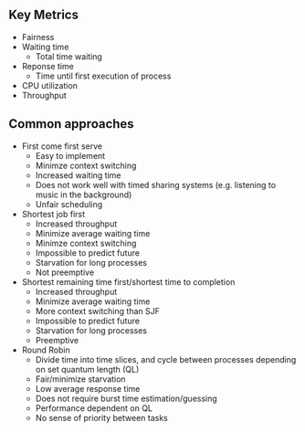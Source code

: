 ## Key Metrics
- Fairness
- Waiting time
	- Total time waiting
- Reponse time
	- Time until first execution of process
- CPU utilization
- Throughput
## Common approaches
- First come first serve
	- Easy to implement
	- Minimze context switching
	- Increased waiting time
	- Does not work well with timed sharing systems (e.g. listening to music in the background)
	- Unfair scheduling
- Shortest job first
	- Increased throughput
	- Minimize average waiting time
	- Minimze context switching
	- Impossible to predict future
	- Starvation for long processes
	- Not preemptive
- Shortest remaining time first/shortest time to completion
 	- Increased throughput
	- Minimize average waiting time
	- More context switching than SJF
	- Impossible to predict future
	- Starvation for long processes
	- Preemptive
- Round Robin
	- Divide time into time slices, and cycle between processes depending on set quantum length (QL)
	- Fair/minimize starvation
	- Low average response time
	- Does not require burst time estimation/guessing
	- Performance dependent on QL
	- No sense of priority between tasks